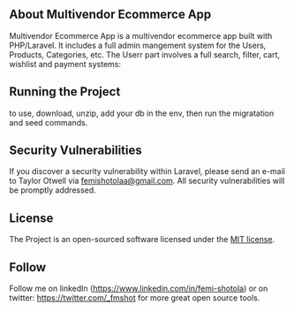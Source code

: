 ## About Multivendor Ecommerce App
Multivendor Ecommerce App is a multivendor ecommerce app built with PHP/Laravel. It includes a full admin mangement system for the Users, Products, Categories, etc. The Userr part involves a full search, filter, cart, wishlist and payment systems:

## Running the Project
 to use, download, unzip, add your db in the env, then run the migratation and seed commands.
 
## Security Vulnerabilities

If you discover a security vulnerability within Laravel, please send an e-mail to Taylor Otwell via [femishotolaa@gmail.com](mailto:femishotolaa@gmail.com). All security vulnerabilities will be promptly addressed.

## License

The Project is an open-sourced software licensed under the [MIT license](https://opensource.org/licenses/MIT).

## Follow

Follow me on linkedIn (https://www.linkedin.com/in/femi-shotola) or on twitter: https://twitter.com/_fmshot for more great open source tools.
